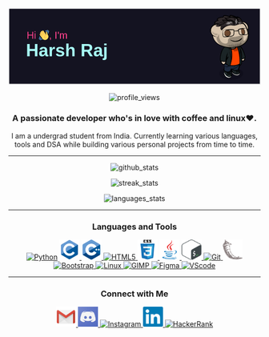 <p align="center"> <img src="Assets/header.png" alt="header.png" /> </p>

<p align="center"> <img src="https://komarev.com/ghpvc/?username=harshraj2717&color=fa418b&style=for-the-badge" alt="profile_views" /> </p>

<h3 align="center">A passionate developer who's in love with coffee and linux❤️.</h3>

<p align="center"></em>I am a undergrad student from India. Currently learning various languages, tools and DSA while building various personal projects from time to time.</p>

---

<p align="center"> <img src="https://github-readme-stats1-harshraj2717.vercel.app/api?username=harshraj2717&theme=radical&show_icons=true" alt="github_stats" width=500> </p>

<p align="center"> <img src="https://github-readme-streak-stats.herokuapp.com/?user=harshraj2717&theme=radical" alt="streak_stats" width=500> </p>

<p align="center"> <img src="https://github-readme-stats1-harshraj2717.vercel.app/api/top-langs/?username=harshraj2717&layout=compact&theme=radical" alt="languages_stats" width=500> </p>

---

<h3 align="center">Languages and Tools</h3>

<p align="center">
<a href="https://www.python.org/" target="_blank" rel="noreferrer"> <img src="https://upload.wikimedia.org/wikipedia/commons/thumb/c/c3/Python-logo-notext.svg/182px-Python-logo-notext.svg.png" alt="Python" title="Python" width="40" height="40"/></a>
<a href="https://en.wikipedia.org/wiki/C_(programming_language)" target="_blank" rel="noreferrer"> <img src="https://raw.githubusercontent.com/devicons/devicon/master/icons/c/c-original.svg" alt="C" title="C" width="40" height="40"/> </a>
<a href="https://en.wikipedia.org/wiki/C%2B%2B" target="_blank" rel="noreferrer"> <img src="https://raw.githubusercontent.com/devicons/devicon/master/icons/cplusplus/cplusplus-original.svg" alt="C++" title="C++" width="40" height="40"/> </a>
<a href="https://developer.mozilla.org/en-US/docs/Web/HTML" target="_blank" rel="noreferrer"> <img src="https://upload.wikimedia.org/wikipedia/commons/thumb/6/61/HTML5_logo_and_wordmark.svg/195px-HTML5_logo_and_wordmark.svg.png" alt="HTML5" title="HTML5" width="40" height="40"/> </a>
<a href="https://developer.mozilla.org/en-US/docs/Web/CSS" target="_blank" rel="noreferrer"> <img src="https://raw.githubusercontent.com/devicons/devicon/master/icons/css3/css3-original-wordmark.svg" alt="CSS3" title="CSS3" width="40" height="40"/> </a>
<a href="https://www.java.com/en/" target="_blank" rel="noreferrer"> <img src="https://raw.githubusercontent.com/devicons/devicon/master/icons/java/java-original.svg" alt="Java" title="Java" width="40" height="40"/> </a>
<a href="https://www.gnu.org/software/bash/" target="_blank" rel="noreferrer"> <img src="Assets/logos/bash.png" alt="Bash" title="Bash" width="40" height="40"/> </a>
<a href="https://git-scm.com/" target="_blank" rel="noreferrer"> <img src="https://camo.githubusercontent.com/fbfcb9e3dc648adc93bef37c718db16c52f617ad055a26de6dc3c21865c3321d/68747470733a2f2f7777772e766563746f726c6f676f2e7a6f6e652f6c6f676f732f6769742d73636d2f6769742d73636d2d69636f6e2e737667" alt="Git" title="Git" width="40" height="40"/> </a>
<a href="https://flask.palletsprojects.com/en/2.2.x/" target="_blank" rel="noreferrer"> <img src="Assets/logos/flask.png" alt="Flask" title="Flask" width="40" height="40"/> </a>
<a href="https://en.wikipedia.org/wiki/Bootstrap_(front-end_framework)" target="_blank" rel="noreferrer"> <img src="https://upload.wikimedia.org/wikipedia/commons/thumb/b/b2/Bootstrap_logo.svg/182px-Bootstrap_logo.svg.png" alt="Bootstrap" title="Bootstrap" width="40" height="40"/> </a>
<a href="https://en.wikipedia.org/wiki/Linux" target="_blank" rel="noreferrer"> <img src="https://upload.wikimedia.org/wikipedia/commons/thumb/3/35/Tux.svg/225px-Tux.svg.png" alt="Linux" title="Linux" width="40" height="40"/> </a>
<a href="https://www.gimp.org/" target="_blank" rel="noreferrer"> <img src="https://upload.wikimedia.org/wikipedia/commons/thumb/4/45/The_GIMP_icon_-_gnome.svg/182px-The_GIMP_icon_-_gnome.svg.png" alt="GIMP" title="GIMP" width="40" height="40"/> </a>
<a href="https://www.figma.com/" target="_blank" rel="noreferrer"> <img src="https://camo.githubusercontent.com/ed93c2b000a76ceaad1503e7eb9356591b885227e82a36a005b9d3498b303ba5/68747470733a2f2f7777772e766563746f726c6f676f2e7a6f6e652f6c6f676f732f6669676d612f6669676d612d69636f6e2e737667" alt="Figma" title="Figma" width="40" height="40"/> </a>
<a href="https://code.visualstudio.com/" target="_blank" rel="noreferrer"> <img src="https://camo.githubusercontent.com/aa0e4ed5f01fb902f1405feb0a9baa285076a5b981e4323267c6b9977aa1d9fb/68747470733a2f2f7777772e766563746f726c6f676f2e7a6f6e652f6c6f676f732f76697375616c73747564696f5f636f64652f76697375616c73747564696f5f636f64652d69636f6e2e737667" alt="VScode" title="VScode" width="40" height="40"/> </a>
</p>

---

<h3 align="center">Connect with Me</h3>

<p align="center">
<a href="mailto:harshraj2717@gmail.com" target="_blank" rel="noreferrer"> <img src="Assets/logos/gmail.png" alt="harshraj2717@gmail.com" title="Mail" width="40" height="40"/> </a>
<a href="https://discordapp.com/users/rtg7041" target="_blank" rel="noreferrer"> <img src="Assets/logos/discord.jpg" alt="Discord - RTG#7041" title="Discord - RTG#7041" width="40" height="40"/> </a>
<a href="https://www.instagram.com/harsh_raj2717/" target="_blank" rel="noreferrer"> <img src="https://upload.wikimedia.org/wikipedia/commons/thumb/9/95/Instagram_logo_2022.svg/225px-Instagram_logo_2022.svg.png" alt="Instagram" title="Instagram" width="40" height="40"/> </a>
<a href="https://www.linkedin.com/in/harshraj2717/" target="_blank" rel="noreferrer"> <img src="Assets/logos/linkedin.png" alt="LinkedIn" title="LinkedIn" width="40" height="40"/> </a>
<a href="https://www.hackerrank.com/harshraj2717" target="_blank" rel="noreferrer"> <img src="https://raw.githubusercontent.com/rahuldkjain/github-profile-readme-generator/master/src/images/icons/Social/hackerrank.svg" alt="HackerRank" title="HackerRank" width="40" height="40"/> </a>
</p>
